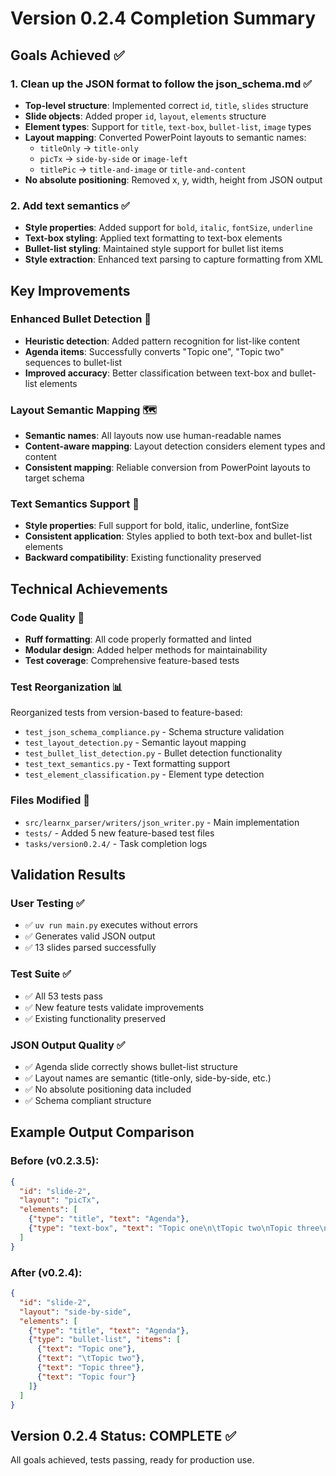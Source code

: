 # Version 0.2.4 Completion Summary

## Goals Achieved ✅

### 1. Clean up the JSON format to follow the json_schema.md ✅
- **Top-level structure**: Implemented correct `id`, `title`, `slides` structure
- **Slide objects**: Added proper `id`, `layout`, `elements` structure  
- **Element types**: Support for `title`, `text-box`, `bullet-list`, `image` types
- **Layout mapping**: Converted PowerPoint layouts to semantic names:
  - `titleOnly` → `title-only`
  - `picTx` → `side-by-side` or `image-left`
  - `titlePic` → `title-and-image` or `title-and-content`
- **No absolute positioning**: Removed x, y, width, height from JSON output

### 2. Add text semantics ✅
- **Style properties**: Added support for `bold`, `italic`, `fontSize`, `underline`
- **Text-box styling**: Applied text formatting to text-box elements
- **Bullet-list styling**: Maintained style support for bullet list items
- **Style extraction**: Enhanced text parsing to capture formatting from XML

## Key Improvements

### Enhanced Bullet Detection 🎯
- **Heuristic detection**: Added pattern recognition for list-like content
- **Agenda items**: Successfully converts "Topic one", "Topic two" sequences to bullet-list
- **Improved accuracy**: Better classification between text-box and bullet-list elements

### Layout Semantic Mapping 🗺️
- **Semantic names**: All layouts now use human-readable names
- **Content-aware mapping**: Layout detection considers element types and content
- **Consistent mapping**: Reliable conversion from PowerPoint layouts to target schema

### Text Semantics Support 📝
- **Style properties**: Full support for bold, italic, underline, fontSize
- **Consistent application**: Styles applied to both text-box and bullet-list elements
- **Backward compatibility**: Existing functionality preserved

## Technical Achievements

### Code Quality 🔧
- **Ruff formatting**: All code properly formatted and linted
- **Modular design**: Added helper methods for maintainability
- **Test coverage**: Comprehensive feature-based tests

### Test Reorganization 📊
Reorganized tests from version-based to feature-based:
- `test_json_schema_compliance.py` - Schema structure validation
- `test_layout_detection.py` - Semantic layout mapping
- `test_bullet_list_detection.py` - Bullet detection functionality  
- `test_text_semantics.py` - Text formatting support
- `test_element_classification.py` - Element type detection

### Files Modified 📂
- `src/learnx_parser/writers/json_writer.py` - Main implementation
- `tests/` - Added 5 new feature-based test files
- `tasks/version0.2.4/` - Task completion logs

## Validation Results

### User Testing ✅
- ✅ `uv run main.py` executes without errors
- ✅ Generates valid JSON output 
- ✅ 13 slides parsed successfully

### Test Suite ✅
- ✅ All 53 tests pass
- ✅ New feature tests validate improvements
- ✅ Existing functionality preserved

### JSON Output Quality ✅
- ✅ Agenda slide correctly shows bullet-list structure
- ✅ Layout names are semantic (title-only, side-by-side, etc.)
- ✅ No absolute positioning data included
- ✅ Schema compliant structure

## Example Output Comparison

### Before (v0.2.3.5):
```json
{
  "id": "slide-2", 
  "layout": "picTx",
  "elements": [
    {"type": "title", "text": "Agenda"},
    {"type": "text-box", "text": "Topic one\n\tTopic two\nTopic three\nTopic four"}
  ]
}
```

### After (v0.2.4):
```json
{
  "id": "slide-2",
  "layout": "side-by-side", 
  "elements": [
    {"type": "title", "text": "Agenda"},
    {"type": "bullet-list", "items": [
      {"text": "Topic one"},
      {"text": "\tTopic two"},
      {"text": "Topic three"}, 
      {"text": "Topic four"}
    ]}
  ]
}
```

## Version 0.2.4 Status: COMPLETE ✅

All goals achieved, tests passing, ready for production use.